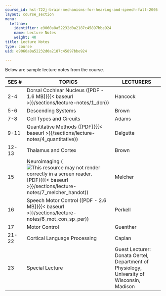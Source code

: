 ```yaml
---
course_id: hst-722j-brain-mechanisms-for-hearing-and-speech-fall-2005
layout: course_section
menu:
  leftnav:
    identifier: e9060a8a52232d0a2187c45897bbe924
    name: Lecture Notes
    weight: 40
title: Lecture Notes
type: course
uid: e9060a8a52232d0a2187c45897bbe924

---
```


Below are sample lecture notes from the course.

| SES # | TOPICS | LECTURERS |
| --- | --- | --- |
| 2-4 | Dorsal Cochlear Nucleus ([PDF - 1.6 MB]({{< baseurl >}}/sections/lecture-notes/1_dcn)) | Hancock |
| 5-6 | Descending Systems | Brown |
| 7-8 | Cell Types and Circuits | Adams |
| 9-11 | Quantitative Methods ([PDF]({{< baseurl >}}/sections/lecture-notes/4_quantitative)) | Delgutte |
| 12-13 | Thalamus and Cortex | Brown |
| 15 | Neuroimaging (![This resource may not render correctly in a screen reader.](/images/inacessible.gif)[PDF]({{< baseurl >}}/sections/lecture-notes/7_melcher_handot)) | Melcher |
| 16 | Speech Motor Control ([PDF - 2.6 MB]({{< baseurl >}}/sections/lecture-notes/6_mot_con_sp_per)) | Perkell |
| 17 | Motor Control | Guenther |
| 21-22 | Cortical Language Processing | Caplan |
| 23 | Special Lecture | Guest Lecturer: Donata Oertel, Department of Physiology, University of Wisconsin, Madison